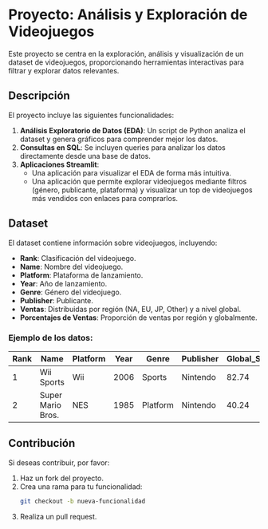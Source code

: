 # Proyecto: Análisis y Exploración de Videojuegos

Este proyecto se centra en la exploración, análisis y visualización de un dataset de videojuegos, proporcionando herramientas interactivas para filtrar y explorar datos relevantes.

## Descripción
El proyecto incluye las siguientes funcionalidades:

1. **Análisis Exploratorio de Datos (EDA)**: Un script de Python analiza el dataset y genera gráficos para comprender mejor los datos.
2. **Consultas en SQL**: Se incluyen queries para analizar los datos directamente desde una base de datos.
3. **Aplicaciones Streamlit**:
   - Una aplicación para visualizar el EDA de forma más intuitiva.
   - Una aplicación que permite explorar videojuegos mediante filtros (género, publicante, plataforma) y visualizar un top de videojuegos más vendidos con enlaces para comprarlos.

## Dataset
El dataset contiene información sobre videojuegos, incluyendo:
- **Rank**: Clasificación del videojuego.
- **Name**: Nombre del videojuego.
- **Platform**: Plataforma de lanzamiento.
- **Year**: Año de lanzamiento.
- **Genre**: Género del videojuego.
- **Publisher**: Publicante.
- **Ventas**: Distribuidas por región (NA, EU, JP, Other) y a nivel global.
- **Porcentajes de Ventas**: Proporción de ventas por región y globalmente.

### Ejemplo de los datos:
| Rank | Name                 | Platform | Year | Genre        | Publisher | Global_Sales |
|------|----------------------|----------|------|--------------|-----------|--------------|
| 1    | Wii Sports           | Wii      | 2006 | Sports       | Nintendo  | 82.74        |
| 2    | Super Mario Bros.    | NES      | 1985 | Platform     | Nintendo  | 40.24        |


## Contribución
Si deseas contribuir, por favor:
1. Haz un fork del proyecto.
2. Crea una rama para tu funcionalidad:
   ```bash
   git checkout -b nueva-funcionalidad
   ```
3. Realiza un pull request.
